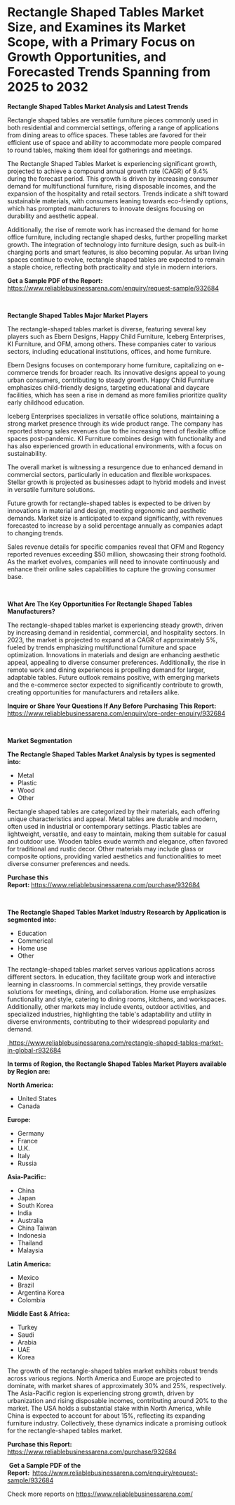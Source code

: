 <p><h1>Rectangle Shaped Tables Market Size, and Examines its Market Scope, with a Primary Focus on Growth Opportunities, and Forecasted Trends Spanning from 2025 to 2032</h1></p><p><strong>Rectangle Shaped Tables Market Analysis and Latest Trends</strong></p>
<p><p>Rectangle shaped tables are versatile furniture pieces commonly used in both residential and commercial settings, offering a range of applications from dining areas to office spaces. These tables are favored for their efficient use of space and ability to accommodate more people compared to round tables, making them ideal for gatherings and meetings.</p><p>The Rectangle Shaped Tables Market is experiencing significant growth, projected to achieve a compound annual growth rate (CAGR) of 9.4% during the forecast period. This growth is driven by increasing consumer demand for multifunctional furniture, rising disposable incomes, and the expansion of the hospitality and retail sectors. Trends indicate a shift toward sustainable materials, with consumers leaning towards eco-friendly options, which has prompted manufacturers to innovate designs focusing on durability and aesthetic appeal.</p><p>Additionally, the rise of remote work has increased the demand for home office furniture, including rectangle shaped desks, further propelling market growth. The integration of technology into furniture design, such as built-in charging ports and smart features, is also becoming popular. As urban living spaces continue to evolve, rectangle shaped tables are expected to remain a staple choice, reflecting both practicality and style in modern interiors.</p></p>
<p><strong>Get a Sample PDF of the Report:&nbsp;</strong> <a href="https://www.reliablebusinessarena.com/enquiry/request-sample/932684?utm_campaign=2924&utm_medium=2&utm_source=Github&utm_content=ia&utm_term=21032025&utm_id=rectangle-shaped-tables">https://www.reliablebusinessarena.com/enquiry/request-sample/932684</a></p>
<p>&nbsp;</p>
<p><strong>Rectangle Shaped Tables Major Market Players</strong></p>
<p><p>The rectangle-shaped tables market is diverse, featuring several key players such as Ebern Designs, Happy Child Furniture, Iceberg Enterprises, KI Furniture, and OFM, among others. These companies cater to various sectors, including educational institutions, offices, and home furniture.</p><p>Ebern Designs focuses on contemporary home furniture, capitalizing on e-commerce trends for broader reach. Its innovative designs appeal to young urban consumers, contributing to steady growth. Happy Child Furniture emphasizes child-friendly designs, targeting educational and daycare facilities, which has seen a rise in demand as more families prioritize quality early childhood education.</p><p>Iceberg Enterprises specializes in versatile office solutions, maintaining a strong market presence through its wide product range. The company has reported strong sales revenues due to the increasing trend of flexible office spaces post-pandemic. KI Furniture combines design with functionality and has also experienced growth in educational environments, with a focus on sustainability.</p><p>The overall market is witnessing a resurgence due to enhanced demand in commercial sectors, particularly in education and flexible workspaces. Stellar growth is projected as businesses adapt to hybrid models and invest in versatile furniture solutions.</p><p>Future growth for rectangle-shaped tables is expected to be driven by innovations in material and design, meeting ergonomic and aesthetic demands. Market size is anticipated to expand significantly, with revenues forecasted to increase by a solid percentage annually as companies adapt to changing trends.</p><p>Sales revenue details for specific companies reveal that OFM and Regency reported revenues exceeding $50 million, showcasing their strong foothold. As the market evolves, companies will need to innovate continuously and enhance their online sales capabilities to capture the growing consumer base.</p></p>
<p>&nbsp;</p>
<p><strong>What Are The Key Opportunities For Rectangle Shaped Tables Manufacturers?</strong></p>
<p><p>The rectangle-shaped tables market is experiencing steady growth, driven by increasing demand in residential, commercial, and hospitality sectors. In 2023, the market is projected to expand at a CAGR of approximately 5%, fueled by trends emphasizing multifunctional furniture and space optimization. Innovations in materials and design are enhancing aesthetic appeal, appealing to diverse consumer preferences. Additionally, the rise in remote work and dining experiences is propelling demand for larger, adaptable tables. Future outlook remains positive, with emerging markets and the e-commerce sector expected to significantly contribute to growth, creating opportunities for manufacturers and retailers alike.</p></p>
<p><strong>Inquire or Share Your Questions If Any Before Purchasing This Report:</strong> <a href="https://www.reliablebusinessarena.com/enquiry/pre-order-enquiry/932684?utm_campaign=2924&utm_medium=2&utm_source=Github&utm_content=ia&utm_term=21032025&utm_id=rectangle-shaped-tables">https://www.reliablebusinessarena.com/enquiry/pre-order-enquiry/932684</a></p>
<p>&nbsp;</p>
<p><strong>Market Segmentation</strong></p>
<p><strong>The Rectangle Shaped Tables Market Analysis by types is segmented into:</strong></p>
<p><ul><li>Metal</li><li>Plastic</li><li>Wood</li><li>Other</li></ul></p>
<p><p>Rectangle shaped tables are categorized by their materials, each offering unique characteristics and appeal. Metal tables are durable and modern, often used in industrial or contemporary settings. Plastic tables are lightweight, versatile, and easy to maintain, making them suitable for casual and outdoor use. Wooden tables exude warmth and elegance, often favored for traditional and rustic decor. Other materials may include glass or composite options, providing varied aesthetics and functionalities to meet diverse consumer preferences and needs.</p></p>
<p><strong>Purchase this Report:&nbsp;</strong><a href="https://www.reliablebusinessarena.com/purchase/932684?utm_campaign=2924&utm_medium=2&utm_source=Github&utm_content=ia&utm_term=21032025&utm_id=rectangle-shaped-tables">https://www.reliablebusinessarena.com/purchase/932684</a></p>
<p>&nbsp;</p>
<p><strong>The Rectangle Shaped Tables Market Industry Research by Application is segmented into:</strong></p>
<p><ul><li>Education</li><li>Commerical</li><li>Home use</li><li>Other</li></ul></p>
<p><p>The rectangle-shaped tables market serves various applications across different sectors. In education, they facilitate group work and interactive learning in classrooms. In commercial settings, they provide versatile solutions for meetings, dining, and collaboration. Home use emphasizes functionality and style, catering to dining rooms, kitchens, and workspaces. Additionally, other markets may include events, outdoor activities, and specialized industries, highlighting the table's adaptability and utility in diverse environments, contributing to their widespread popularity and demand.</p></p>
<p><a href="https://www.reliablebusinessarena.com/rectangle-shaped-tables-market-in-global-r932684?utm_campaign=2924&utm_medium=2&utm_source=Github&utm_content=ia&utm_term=21032025&utm_id=rectangle-shaped-tables">&nbsp;https://www.reliablebusinessarena.com/rectangle-shaped-tables-market-in-global-r932684</a></p>
<p><strong>In terms of Region, the Rectangle Shaped Tables Market Players available by Region are:</strong></p>
<p>
    <p> <strong> North America: </strong>
        <ul>
            <li>United States</li>
            <li>Canada</li>
        </ul>
        </p> 
    <p> <strong> Europe: </strong>
        <ul>
            <li>Germany</li>
            <li>France</li>
            <li>U.K.</li>
            <li>Italy</li>
            <li>Russia</li>
        </ul>
        </p> 
    <p> <strong> Asia-Pacific: </strong>
        <ul>
            <li>China</li>
            <li>Japan</li>
            <li>South Korea</li>
            <li>India</li>
            <li>Australia</li>
            <li>China Taiwan</li>
            <li>Indonesia</li>
            <li>Thailand</li>
            <li>Malaysia</li>
        </ul>
        </p> 
    <p> <strong> Latin America: </strong>
        <ul>
            <li>Mexico</li>
            <li>Brazil</li>
            <li>Argentina Korea</li>
            <li>Colombia</li>
        </ul>
        </p> 
    <p> <strong> Middle East & Africa: </strong>
        <ul>
            <li>Turkey</li>
            <li>Saudi</li>
            <li>Arabia</li>
            <li>UAE</li>
            <li>Korea</li>
        </ul>
    </p>
    </p>
<p><p>The growth of the rectangle-shaped tables market exhibits robust trends across various regions. North America and Europe are projected to dominate, with market shares of approximately 30% and 25%, respectively. The Asia-Pacific region is experiencing strong growth, driven by urbanization and rising disposable incomes, contributing around 20% to the market. The USA holds a substantial stake within North America, while China is expected to account for about 15%, reflecting its expanding furniture industry. Collectively, these dynamics indicate a promising outlook for the rectangle-shaped tables market.</p></p>
<p><strong>Purchase this Report: </strong><a href="https://www.reliablebusinessarena.com/purchase/932684?utm_campaign=2924&utm_medium=2&utm_source=Github&utm_content=ia&utm_term=21032025&utm_id=rectangle-shaped-tables">https://www.reliablebusinessarena.com/purchase/932684</a></p>
<p>&nbsp;<strong>Get a Sample PDF of the Report:&nbsp;&nbsp;</strong><a href="https://www.reliablebusinessarena.com/enquiry/request-sample/932684?utm_campaign=2924&utm_medium=2&utm_source=Github&utm_content=ia&utm_term=21032025&utm_id=rectangle-shaped-tables">https://www.reliablebusinessarena.com/enquiry/request-sample/932684</a></p>
<p><strong></strong></p>
<p>Check more reports on <a href="https://www.reliablebusinessarena.com/?utm_campaign=2924&utm_medium=2&utm_source=Github&utm_content=ia&utm_term=21032025&utm_id=rectangle-shaped-tables">https://www.reliablebusinessarena.com/</a></p>
